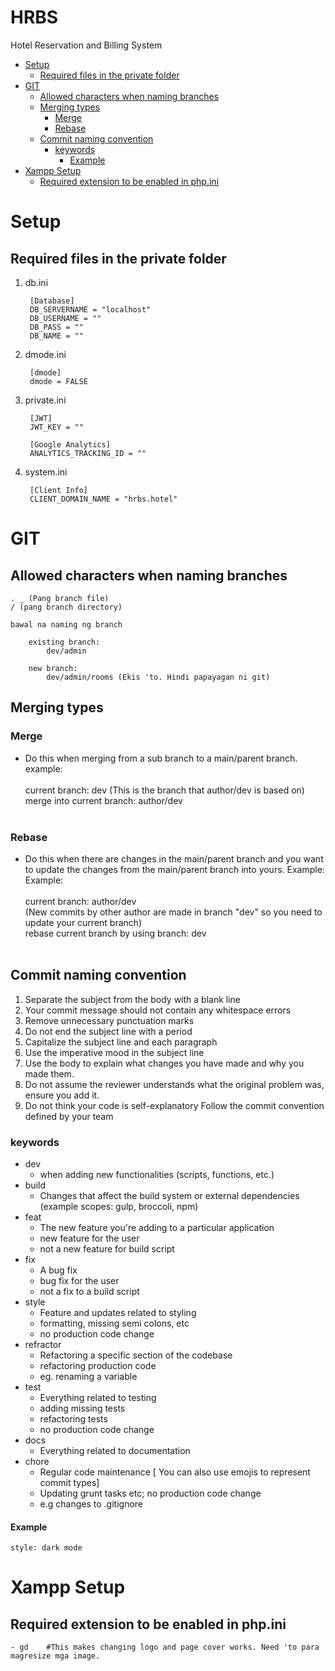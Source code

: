 # HRBS <!-- omit in toc -->
 Hotel Reservation and Billing System

- [Setup](#setup)
  - [Required files in the private folder](#required-files-in-the-private-folder)
- [GIT](#git)
  - [Allowed characters when naming branches](#allowed-characters-when-naming-branches)
  - [Merging types](#merging-types)
    - [Merge](#merge)
    - [Rebase](#rebase)
  - [Commit naming convention](#commit-naming-convention)
    - [keywords](#keywords)
      - [Example](#example)
- [Xampp Setup](#xampp-setup)
  - [Required extension to be enabled in php.ini](#required-extension-to-be-enabled-in-phpini)

# Setup

## Required files in the private folder

1. db.ini <br>

        [Database]
        DB_SERVERNAME = "localhost"
        DB_USERNAME = ""
        DB_PASS = ""
        DB_NAME = ""

2. dmode.ini <br>
        
        [dmode]
        dmode = FALSE

3. private.ini

        [JWT]
        JWT_KEY = ""

        [Google Analytics]
        ANALYTICS_TRACKING_ID = ""

4. system.ini

        [Client Info]
        CLIENT_DOMAIN_NAME = "hrbs.hotel"
# GIT

## Allowed characters when naming branches
    
    . _ (Pang branch file)
    / (pang branch directory) 

    bawal na naming ng branch

        existing branch:
            dev/admin

        new branch:
            dev/admin/rooms (Ekis 'to. Hindi papayagan ni git) 

## Merging types
### Merge
   - Do this when merging from a sub branch to a main/parent branch. example: <br><br>
   current branch: dev (This is the branch that author/dev is based on)<br>
   merge into current branch: author/dev <br><br>
### Rebase
   -  Do this when there are changes in the main/parent branch and you want to update the changes from the main/parent branch into yours. Example: <br>
   Example: <br><br>
   current branch: author/dev<br>
   (New commits by other author are made in branch "dev" so you need to update your current branch) <br>
   rebase current branch by using branch: dev <br><br>

## Commit naming convention

1. Separate the subject from the body with a blank line
2. Your commit message should not contain any whitespace errors
3. Remove unnecessary punctuation marks
4. Do not end the subject line with a period
5. Capitalize the subject line and each paragraph
6. Use the imperative mood in the subject line
7. Use the body to explain what changes you have made and why you made them.
8. Do not assume the reviewer understands what the original problem was, ensure you add it.
9. Do not think your code is self-explanatory
Follow the commit convention defined by your team

### keywords

- dev
    - when adding new functionalities (scripts, functions, etc.)
- build
    - Changes that affect the build system or external dependencies (example scopes: gulp, broccoli, npm)
- feat
    - The new feature you're adding to a particular application
    - new feature for the user
    - not a new feature for build script
- fix
    - A bug fix
    - bug fix for the user
    - not a fix to a build script
- style
    - Feature and updates related to styling
    - formatting, missing semi colons, etc
    - no production code change
- refractor
    - Refactoring a specific section of the codebase
    - refactoring production code
    - eg. renaming a variable
- test
    - Everything related to testing
    - adding missing tests
    - refactoring tests
    - no production code change
- docs
    - Everything related to documentation
- chore
    - Regular code maintenance [ You can also use emojis to represent commit types]
    - Updating grunt tasks etc; no production code change
    - e.g changes to .gitignore

#### Example
    style: dark mode

# Xampp Setup
## Required extension to be enabled in php.ini

    - gd    #This makes changing logo and page cover works. Need 'to para magresize mga image.
